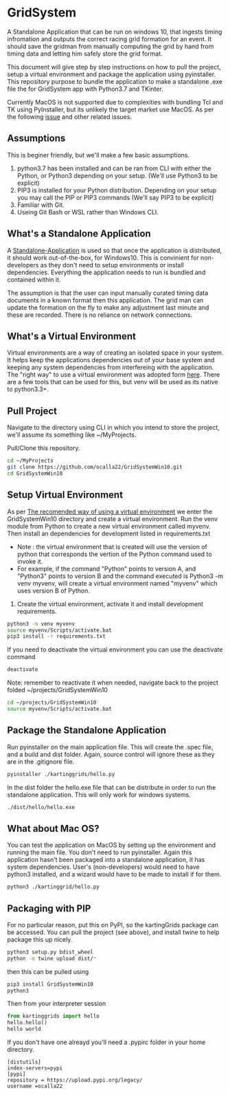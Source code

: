 # GridSystem
A Standalone Application that can be run on windows 10, that ingests timing infromation and outputs the correct racing grid formation for an event.
It should save the gridman from manually computing the grid by hand from timing data and letting him safely store the grid format.

This document will give step by step instructions on how to pull the project, setup a virtual environment and package the application using pyinstaller. 
This repository purpose to bundle the application to make a standalone .exe file the for GridSystem app with Python3.7 and TKinter.

Currently MacOS is not supported due to complexities with bundling Tcl and TK using PyInstaller, but its unlikely the target market use MacOS. As per the following [issue](https://github.com/pyinstaller/pyinstaller/issues/3753) and other related issues.

## Assumptions
This is beginer friendly, but we'll make a few basic assumptions.
1. python3.7 has been installed and can be ran from CLI with either the Python, or Python3 depending on your setup. (We'll use Python3 to be explicit)
2. PIP3 is installed for your Python distribution. Depending on your setup you may call the PIP or PIP3 commands (We'll say PIP3 to be explicit)
3. Familiar with Git.
4. Useing Git Bash or WSL rather than Windows CLI.

## What's a Standalone Application
A [Standalone-Application](https://medium.com/swlh/a-guide-to-standalone-applications-and-why-enterprises-need-them-1764fd1f8a0c) is used so that once the application is distributed, it should work out-of-the-box, for Windows10. This is convinient for non-developers as they don't need to setup environments or install dependencies. Everything the application needs to run is bundled and contained within it.

The assumption is that the user can input manually curated timing data documents in a known format then this application. The grid man can update the formation on the fly to make any adjustment last minute and these are recorded. There is no reliance on network connections.

## What's a Virtual Environment
Virtual environments are a way of creating an isolated space in your system. It helps keep the applications dependencies out of your base system and keeping any system dependencies from interfereing with the application. The "right way" to use a virtual environment was adopted form [here](https://medium.com/@jtpaasch/the-right-way-to-use-virtual-environments-1bc255a0cba7). There are a few tools that can be used for this, but venv will be used as its native to python3.3+.

## Pull Project
Navigate to the directory using CLI in which you intend to store the project, we'll assume its something like ~/MyProjects.

Pull/Clone this repository.

```bash
cd ~/MyProjects
git clone https://github.com/ocalla22/GridSystemWin10.git
cd GridSystemWin10
```

## Setup Virtual Environment
As per [The recomended way of using a virtual environment](https://medium.com/@jtpaasch/the-right-way-to-use-virtual-environments-1bc255a0cba7) we enter the GridSystemWin10 directory and create a virtual environment. Run the venv module from Python to create a new virtual environment called myvenv. Then install an dependencies for development listed in requirements.txt 
- Note : the virtual environment that is created will use the version of python that corresponds the vertion of the Python command used to invoke it. 
- For example, if the command "Python" points to version A, and "Python3" points to version B and the command executed is Python3 -m venv myvenv, will create a virtual environment named "myvenv" which uses version B of Python. 

1. Create the virtual environment, activate it and install development requirements.
```bash
python3 -m venv myvenv 
source myvenv/Scripts/activate.bat
pip3 install -r requirements.txt
```

If you need to deactivate the virtual environment you can use the deactivate command
```bash
deactivate
```
Note: remember to reactivate it when needed, navigate back to the project folded ~/projects/GridSystemWin10
```bash
cd ~/projects/GridSystemWin10
source myvenv/Scripts/activate.bat
```

## Package the Standalone Application
Run pyinstaller on the main application file. This will create the .spec file, and a build and dist folder. Again, source control will ignore these as they are in the .gitignore file.

```bash
pyinstaller ./kartinggrids/hello.py
```

In the dist folder the hello.exe file that can be distribute in order to run the standalone application. This will only work for windows systems.

```bash
./dist/hello/hello.exe
```

## What about Mac OS?
You can test the application on MacOS by setting up the environment and running the main file. You don't need to run pyinstaller. Again this application hasn't been packaged into a standalone application, it has system dependencies. User's (non-developers) would need to have python3 installed, and a wizard would have to be made to install if for them.
```bash
python3 ./kartinggrid/hello.py
```

## Packaging with PIP
For no particular reason, put this on PyPI, so the kartingGrids package can be accessed.
You can pull the project (see above), and install twine to help package this up nicely.

```bash
python3 setup.py bdist_wheel
python -m twine upload dist/*
```

then this can be pulled using 

```bash
pip3 install GridSystemWin10
python3
```
Then from your interpreter session

```python
from kartinggrids import hello
hello.hello()
hello world
```

If you don't have one alreayd you'll need a .pypirc folder in your home directory.

```
[distutils] 
index-servers=pypi
[pypi] 
repository = https://upload.pypi.org/legacy/ 
username =ocalla22
```
